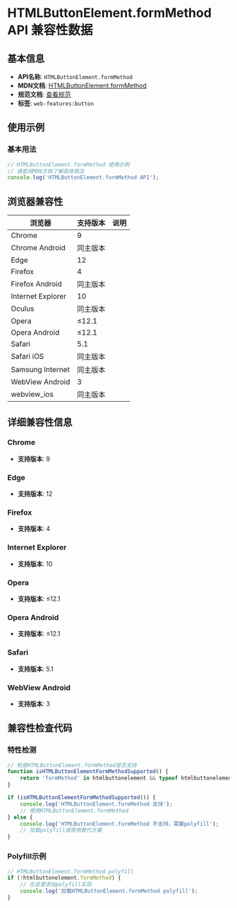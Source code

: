 # HTMLButtonElement.formMethod API 兼容性数据

## 基本信息

- **API名称**: `HTMLButtonElement.formMethod`
- **MDN文档**: [HTMLButtonElement.formMethod](https://developer.mozilla.org/docs/Web/API/HTMLButtonElement/formMethod)
- **规范文档**: [查看规范](https://html.spec.whatwg.org/multipage/form-control-infrastructure.html#dom-fs-formmethod)
- **标签**: `web-features:button`

## 使用示例

### 基本用法

```javascript
// HTMLButtonElement.formMethod 使用示例
// 请查阅MDN文档了解具体用法
console.log('HTMLButtonElement.formMethod API');
```

## 浏览器兼容性

| 浏览器 | 支持版本 | 说明 |
|--------|----------|------|
| Chrome | 9 |  |
| Chrome Android | 同主版本 |  |
| Edge | 12 |  |
| Firefox | 4 |  |
| Firefox Android | 同主版本 |  |
| Internet Explorer | 10 |  |
| Oculus | 同主版本 |  |
| Opera | ≤12.1 |  |
| Opera Android | ≤12.1 |  |
| Safari | 5.1 |  |
| Safari iOS | 同主版本 |  |
| Samsung Internet | 同主版本 |  |
| WebView Android | 3 |  |
| webview_ios | 同主版本 |  |

## 详细兼容性信息

### Chrome

- **支持版本**: 9

### Edge

- **支持版本**: 12

### Firefox

- **支持版本**: 4

### Internet Explorer

- **支持版本**: 10

### Opera

- **支持版本**: ≤12.1

### Opera Android

- **支持版本**: ≤12.1

### Safari

- **支持版本**: 5.1

### WebView Android

- **支持版本**: 3

## 兼容性检查代码

### 特性检测

```javascript
// 检查HTMLButtonElement.formMethod是否支持
function isHTMLButtonElementFormMethodSupported() {
    return 'formMethod' in htmlbuttonelement && typeof htmlbuttonelement.formMethod === 'function';
}

if (isHTMLButtonElementFormMethodSupported()) {
    console.log('HTMLButtonElement.formMethod 支持');
    // 使用HTMLButtonElement.formMethod
} else {
    console.log('HTMLButtonElement.formMethod 不支持，需要polyfill');
    // 加载polyfill或使用替代方案
}
```

### Polyfill示例

```javascript
// HTMLButtonElement.formMethod polyfill
if (!htmlbuttonelement.formMethod) {
    // 在这里添加polyfill实现
    console.log('加载HTMLButtonElement.formMethod polyfill');
}
```

